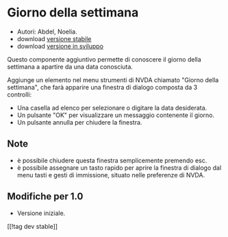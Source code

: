 # Giorno della settimana #

*	 Autori: Abdel, Noelia.
*	 download [versione stabile][1]
*	 download [versione in sviluppo][2]

Questo componente aggiuntivo permette di conoscere il giorno della settimana
a apartire da una data conosciuta.

Aggiunge un elemento nel menu strumenti di NVDA chiamato "Giorno della
settimana", che farà apparire  una finestra di dialogo composta da 3
controlli: 

*	 Una casella ad elenco per selezionare o digitare la data desiderata.
*	 Un pulsante "OK" per visualizzare un messaggio contenente il giorno. 
*	 Un pulsante annulla per chiudere la finestra.

## Note ##
*	 è possibile chiudere questa finestra semplicemente premendo esc.
*	 è possibile assegnare un tasto rapido per aprire la finestra di dialogo
   dal menu tasti e gesti di immissione, situato nelle preferenze di NVDA.

## Modifiche per 1.0 ##
*	 Versione iniziale.

[[!tag dev stable]]

[1]: http://addons.nvda-project.org/files/get.php?file=dw

[2]: http://addons.nvda-project.org/files/get.php?file=dw-dev
